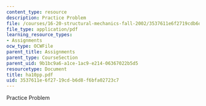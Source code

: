 ```yaml
---
content_type: resource
description: Practice Problem
file: /courses/16-20-structural-mechanics-fall-2002/3537611e6f2719cdb6d8f6bfa02723c7_ha10pp.pdf
file_type: application/pdf
learning_resource_types:
- Assignments
ocw_type: OCWFile
parent_title: Assignments
parent_type: CourseSection
parent_uid: 9b1bc9a6-a1ce-1ac9-e214-06367022b5d5
resourcetype: Document
title: ha10pp.pdf
uid: 3537611e-6f27-19cd-b6d8-f6bfa02723c7
---
```

Practice Problem

